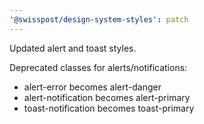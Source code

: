 ```yaml
---
'@swisspost/design-system-styles': patch
---
```


Updated alert and toast styles.

Deprecated classes for alerts/notifications:
- alert-error becomes alert-danger
- alert-notification becomes alert-primary
- toast-notification becomes toast-primary
